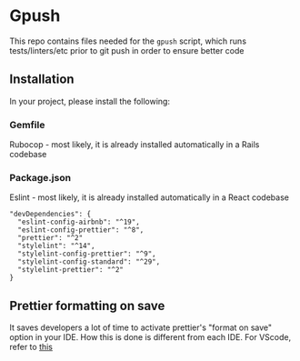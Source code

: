 Gpush
========
This repo contains files needed for the `gpush` script, which runs tests/linters/etc prior to git push in order to ensure better code

## Installation

In your project, please install the following:

### Gemfile
Rubocop - most likely, it is already installed automatically in a Rails codebase

### Package.json
Eslint - most likely, it is already installed automatically in a React codebase

```
"devDependencies": {
  "eslint-config-airbnb": "^19",
  "eslint-config-prettier": "^8",
  "prettier": "^2"
  "stylelint": "^14",
  "stylelint-config-prettier": "^9",
  "stylelint-config-standard": "^29",
  "stylelint-prettier": "^2"
}
```

## Prettier formatting on save

It saves developers a lot of time to activate prettier's "format on save" option in your IDE.
How this is done is different from each IDE.  For VScode, refer to [this](https://scottsauber.com/2017/06/10/prettier-format-on-save-never-worry-about-formatting-javascript-again/)